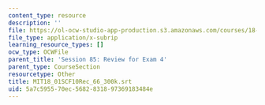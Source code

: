 ```yaml
---
content_type: resource
description: ''
file: https://ol-ocw-studio-app-production.s3.amazonaws.com/courses/18-01sc-single-variable-calculus-fall-2010/5a7c595570ec5682831897369183484e_MIT18_01SCF10Rec_66_300k.vtt
file_type: application/x-subrip
learning_resource_types: []
ocw_type: OCWFile
parent_title: 'Session 85: Review for Exam 4'
parent_type: CourseSection
resourcetype: Other
title: MIT18_01SCF10Rec_66_300k.srt
uid: 5a7c5955-70ec-5682-8318-97369183484e
---
```

